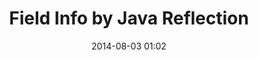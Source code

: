 ---
layout: post
title: Field Info by Java Reflection
date: "2014-08-03 01:02"
tags: [java,reflection]
permalink: /2014/08/03/java-reflection-field-info/
gh-repo: sarkershantonu/sarkershantonu.github.io
excerpt: "Blog on java Reflection"
gh-badge: [star,follow]
comments: true
---